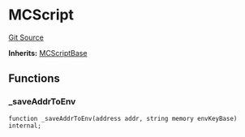 # MCScript
[Git Source](https://github.com/metacontract/mc/blob/20ed737f21a46d89afffe1322a75b1ecfcacff9a/src/devkit/Flattened.sol)

**Inherits:**
[MCScriptBase](/src/devkit/Flattened.sol/abstract.MCScriptBase.md)


## Functions
### _saveAddrToEnv


```solidity
function _saveAddrToEnv(address addr, string memory envKeyBase) internal;
```

